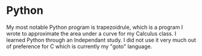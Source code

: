 # Python
My most notable Python program is trapezoidrule, which is a program I wrote to approximate the area under a curve for my Calculus class. I learned Python through an Independant study. I did not use it very much out of preference for C which is currently my "goto" language.

